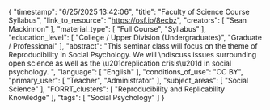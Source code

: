 {
    "timestamp": "6/25/2025 13:42:06",
    "title": "Faculty of Science Course Syllabus",
    "link_to_resource": "https://osf.io/8ecbz",
    "creators": [
        "Sean Mackinnon"
    ],
    "material_type": [
        "Full Course",
        "Syllabus"
    ],
    "education_level": [
        "College / Upper Division (Undergraduates)",
        "Graduate / Professional"
    ],
    "abstract": "This seminar class will focus on the theme of Reproducibility in Social Psychology. We will \ndiscuss issues surrounding open science as well as the \u201creplication crisis\u201d in social psychology. ",
    "language": [
        "English"
    ],
    "conditions_of_use": "CC BY",
    "primary_user": [
        "Teacher",
        "Administrator"
    ],
    "subject_areas": [
        "Social Science"
    ],
    "FORRT_clusters": [
        "Reproducibility and Replicability Knowledge"
    ],
    "tags": [
        "Social Psychology"
    ]
}